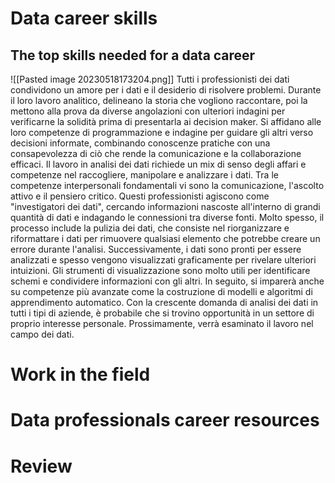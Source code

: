 # Data career skills
## The top skills needed for a data career
![[Pasted image 20230518173204.png]]
Tutti i professionisti dei dati condividono un amore per i dati e il desiderio di risolvere problemi. Durante il loro lavoro analitico, delineano la storia che vogliono raccontare, poi la mettono alla prova da diverse angolazioni con ulteriori indagini per verificarne la solidità prima di presentarla ai decision maker. Si affidano alle loro competenze di programmazione e indagine per guidare gli altri verso decisioni informate, combinando conoscenze pratiche con una consapevolezza di ciò che rende la comunicazione e la collaborazione efficaci. Il lavoro in analisi dei dati richiede un mix di senso degli affari e competenze nel raccogliere, manipolare e analizzare i dati. Tra le competenze interpersonali fondamentali vi sono la comunicazione, l'ascolto attivo e il pensiero critico. Questi professionisti agiscono come "investigatori dei dati", cercando informazioni nascoste all'interno di grandi quantità di dati e indagando le connessioni tra diverse fonti. Molto spesso, il processo include la pulizia dei dati, che consiste nel riorganizzare e riformattare i dati per rimuovere qualsiasi elemento che potrebbe creare un errore durante l'analisi. Successivamente, i dati sono pronti per essere analizzati e spesso vengono visualizzati graficamente per rivelare ulteriori intuizioni. Gli strumenti di visualizzazione sono molto utili per identificare schemi e condividere informazioni con gli altri. In seguito, si imparerà anche su competenze più avanzate come la costruzione di modelli e algoritmi di apprendimento automatico. Con la crescente domanda di analisi dei dati in tutti i tipi di aziende, è probabile che si trovino opportunità in un settore di proprio interesse personale. Prossimamente, verrà esaminato il lavoro nel campo dei dati.
# Work in the field
# Data professionals career resources
# Review